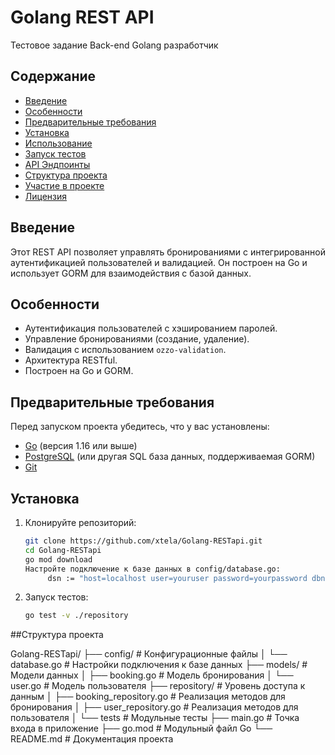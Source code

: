 # Golang REST API

Тестовое задание Back-end Golang разработчик

## Содержание

- [Введение](#введение)
- [Особенности](#особенности)
- [Предварительные требования](#предварительные-требования)
- [Установка](#установка)
- [Использование](#использование)
- [Запуск тестов](#запуск-тестов)
- [API Эндпоинты](#api-эндпоинты)
- [Структура проекта](#структура-проекта)
- [Участие в проекте](#участие-в-проекте)
- [Лицензия](#лицензия)

## Введение

Этот REST API позволяет управлять бронированиями с интегрированной аутентификацией пользователей и валидацией. Он построен на Go и использует GORM для взаимодействия с базой данных.

## Особенности

- Аутентификация пользователей с хэшированием паролей.
- Управление бронированиями (создание, удаление).
- Валидация с использованием `ozzo-validation`.
- Архитектура RESTful.
- Построен на Go и GORM.

## Предварительные требования

Перед запуском проекта убедитесь, что у вас установлены:

- [Go](https://golang.org/dl/) (версия 1.16 или выше)
- [PostgreSQL](https://www.postgresql.org/download/) (или другая SQL база данных, поддерживаемая GORM)
- [Git](https://git-scm.com/)

## Установка

1. Клонируйте репозиторий:

   ```bash
   git clone https://github.com/xtela/Golang-RESTapi.git
   cd Golang-RESTapi
   go mod download
   Настройте подключение к базе данных в config/database.go:
        dsn := "host=localhost user=youruser password=yourpassword dbname=yourdb port=5432 sslmode=disable TimeZone=Asia/Shanghai"

2. Запуск тестов:
    ```bash
    go test -v ./repository

##Структура проекта

Golang-RESTapi/
├── config/             # Конфигурационные файлы
│   └── database.go     # Настройки подключения к базе данных
├── models/             # Модели данных
│   ├── booking.go      # Модель бронирования
│   └── user.go         # Модель пользователя
├── repository/         # Уровень доступа к данным
│   ├── booking_repository.go  # Реализация методов для бронирования
│   ├── user_repository.go     # Реализация методов для пользователя
│   └── tests           # Модульные тесты
├── main.go             # Точка входа в приложение
├── go.mod              # Модульный файл Go
└── README.md           # Документация проекта
